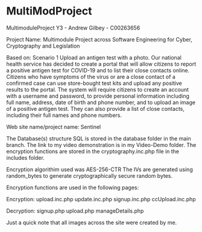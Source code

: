 # MultiModProject
MultimoduleProject Y3 - Andrew Gilbey - C00263656

Project Name: Multimodule Project across Software Engineering for Cyber, Cryptography and Legislation

Based on:
Scenario 1
Upload an antigen test with a photo.
Our national health service has decided to create a portal that will allow citizens to report a positive
antigen test for COVID-19 and to list their close contacts online. Citizens who have symptoms of
the virus or are a close contact of a confirmed case can use store-bought test kits and upload any
positive results to the portal. The system will require citizens to create an account with a username
and password, to provide personal information including full name, address, date of birth and phone
number, and to upload an image of a positive antigen test. They can also provide a list of close
contacts, including their full names and phone numbers.

Web site name/project name: Sentinel

The Database(s) structure SQL is stored in the database folder in the main branch.
The link to my video demonstration is in my Video-Demo folder.
The encryption functions are stored in the cryptography.inc.php file in the includes folder. 

Encryption algorithim used was AES-256-CTR
The IVs are generated using random_bytes to generate cryptographically secure random bytes.

Encryption functions are used in the following pages:

Encryption:
upload.inc.php
update.inc.php
signup.inc.php
ccUpload.inc.php

Decryption:
signup.php
upload.php
manageDetails.php

Just a quick note that all images across the site were created by me.
